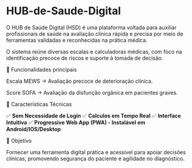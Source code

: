# HUB-de-Saude-Digital

O HUB de Saúde Digital (HSD) é uma plataforma voltada para auxiliar profissionais de saúde na avaliação clínica rápida e precisa por meio de ferramentas validadas e reconhecidas na prática médica.

O sistema reúne diversas escalas e calculadoras médicas, com foco na identificação precoce de riscos e suporte à tomada de decisão.

🔧 Funcionalidades principais

Escala MEWS → Avaliação precoce de deterioração clínica.

Score SOFA → Avaliação da disfunção orgânica em pacientes graves.

📱 Características Técnicas

✅ **Sem Necessidade de Login**
✅ **Calculos em Tempo Real**
✅ **Interface Intuitiva**
✅ **Progressive Web App (PWA) - Instalável em Android/IOS/Desktop**

🎯 Objetivo

Fornecer uma ferramenta digital prática e acessível para apoiar decisões clínicas, promovendo segurança do paciente e agilidade no diagnóstico.
